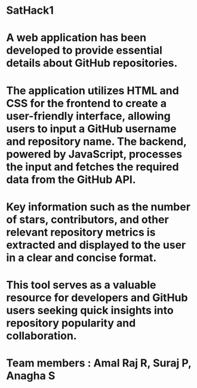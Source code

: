 # SatHack1
# A web application has been developed to provide essential details about GitHub repositories.

# The application utilizes HTML and CSS for the frontend to create a user-friendly interface, allowing users to input a GitHub username and repository name. The backend, powered by JavaScript, processes the input and fetches the required data from the GitHub API.

# Key information such as the number of stars, contributors, and other relevant repository metrics is extracted and displayed to the user in a clear and concise format.

# This tool serves as a valuable resource for developers and GitHub users seeking quick insights into repository popularity and collaboration. 

# Team members : Amal Raj R, Suraj P, Anagha S